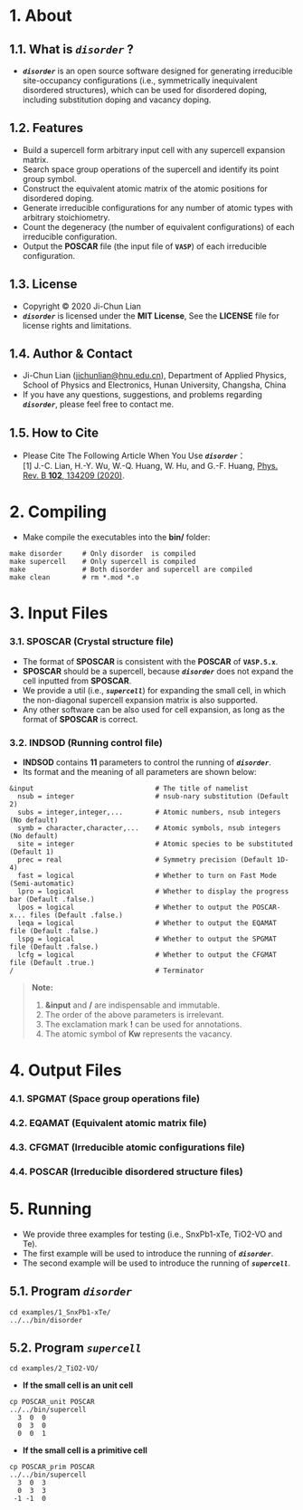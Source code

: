 # 1. About
## 1.1. What is ***`disorder`*** ?
- ***`disorder`*** is an open source software designed for generating irreducible site-occupancy configurations (i.e., symmetrically inequivalent disordered structures), which can be used for disordered doping, including substitution doping and vacancy doping.

## 1.2. Features
- Build a supercell form arbitrary input cell with any supercell expansion matrix.
- Search space group operations of the supercell and identify its point group symbol.
- Construct the equivalent atomic matrix of the atomic positions for disordered doping.
- Generate irreducible configurations for any number of atomic types with arbitrary stoichiometry.
- Count the degeneracy (the number of equivalent configurations) of each irreducible configuration.
- Output the **POSCAR** file (the input file of **`VASP`**) of each irreducible configuration.

## 1.3. License
- Copyright © 2020 Ji-Chun Lian
- ***`disorder`*** is licensed under the **MIT License**, See the **LICENSE** file for license rights and limitations.

## 1.4. Author & Contact
- Ji-Chun Lian (jichunlian@hnu.edu.cn), Department of Applied Physics, School of Physics and Electronics, Hunan University, Changsha, China
- If you have any questions, suggestions, and problems regarding ***`disorder`***, please feel free to contact me.

## 1.5. How to Cite
- Please Cite The Following Article When You Use ***`disorder`***：\
[1] J.-C. Lian, H.-Y. Wu, W.-Q. Huang, W. Hu, and G.-F. Huang, [Phys. Rev. B **102**, 134209 (2020)](https://journals.aps.org/prb/abstract/10.1103/PhysRevB.102.134209).


# 2. Compiling
- Make compile the executables into the **bin/** folder:

```
make disorder     # Only disorder  is compiled
make supercell    # Only supercell is compiled
make              # Both disorder and supercell are compiled
make clean        # rm *.mod *.o
```

# 3. Input Files

### 3.1. SPOSCAR (Crystal structure file)
- The format of **SPOSCAR** is consistent with the **POSCAR** of **`VASP.5.x`**.
- **SPOSCAR** should be a supercell, because ***`disorder`*** does not expand the cell inputted from **SPOSCAR**.
- We provide a util (i.e., ***`supercell`***) for expanding the small cell, in which the non-diagonal supercell expansion matrix is also supported.
- Any other software can be also used for cell expansion, as long as the format of **SPOSCAR** is correct.


### 3.2. INDSOD (Running control file)
- **INDSOD** contains **11** parameters to control the running of ***`disorder`***.
- Its format and the meaning of all parameters are shown below:

```
&input                              # The title of namelist
  nsub = integer                    # nsub-nary substitution (Default 2)
  subs = integer,integer,...        # Atomic numbers, nsub integers (No default)
  symb = character,character,...    # Atomic symbols, nsub integers (No default)
  site = integer                    # Atomic species to be substituted (Default 1)
  prec = real                       # Symmetry precision (Default 1D-4)
  fast = logical                    # Whether to turn on Fast Mode (Semi-automatic)
  lpro = logical                    # Whether to display the progress bar (Default .false.)
  lpos = logical                    # Whether to output the POSCAR-x... files (Default .false.)
  leqa = logical                    # Whether to output the EQAMAT file (Default .false.)
  lspg = logical                    # Whether to output the SPGMAT file (Default .false.)
  lcfg = logical                    # Whether to output the CFGMAT file (Default .true.)
/                                   # Terminator
```
>**Note:**  
> 1. **&input** and **/** are indispensable and immutable.  
> 2. The order of the above parameters is irrelevant.  
> 3. The exclamation mark **!** can be used for annotations.  
> 4. The atomic symbol of **Kw** represents the vacancy.



# 4. Output Files

### 4.1. SPGMAT (Space group operations file)
### 4.2. EQAMAT (Equivalent atomic matrix file)
### 4.3. CFGMAT (Irreducible atomic configurations file)
### 4.4. POSCAR (Irreducible disordered structure files)



# 5. Running
- We provide three examples for testing (i.e., SnxPb1-xTe, TiO2-VO and Te).
- The first example will be used to introduce the running of ***`disorder`***.
- The second example will be used to introduce the running of ***`supercell`***.

## 5.1. Program ***`disorder`***

```
cd examples/1_SnxPb1-xTe/
../../bin/disorder
```

## 5.2. Program ***`supercell`***

```
cd examples/2_TiO2-VO/
```

- **If the small cell is an unit cell**

```
cp POSCAR_unit POSCAR
../../bin/supercell
  3  0  0
  0  3  0
  0  0  1
```
- **If the small cell is a primitive cell**

```
cp POSCAR_prim POSCAR
../../bin/supercell
  3  0  3
  0  3  3
 -1 -1  0
```
